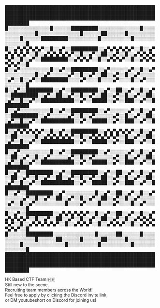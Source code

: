   
██████████████████████████████████████████████████████████████████████████████████████████████████████████████████████████████████████████████████████████████  
█░░░░░░░░░░░░░░█░░░░░░█████████░░░░░░░░░░░░░░█░░░░░░░░░░░░░░█░░░░░░░░░░░░░░█░░░░░░██░░░░░░█░░░░░░░░░░░░░░█░░░░░░█████████░░░░░░░░░░█░░░░░░░░░░█░░░░░░░░░░░░░░█  
█░░▄▀▄▀▄▀▄▀▄▀░░█░░▄▀░░█████████░░▄▀▄▀▄▀▄▀▄▀░░█░░▄▀▄▀▄▀▄▀▄▀░░█░░▄▀▄▀▄▀▄▀▄▀░░█░░▄▀░░██░░▄▀░░█░░▄▀▄▀▄▀▄▀▄▀░░█░░▄▀░░█████████░░▄▀▄▀▄▀░░█░░▄▀▄▀▄▀░░█░░▄▀▄▀▄▀▄▀▄▀░░█  
█░░▄▀░░░░░░░░░░█░░▄▀░░█████████░░▄▀░░░░░░▄▀░░█░░▄▀░░░░░░░░░░█░░▄▀░░░░░░▄▀░░█░░▄▀░░██░░▄▀░░█░░▄▀░░░░░░▄▀░░█░░▄▀░░█████████░░░░▄▀░░░░█░░░░▄▀░░░░█░░▄▀░░░░░░░░░░█  
█░░▄▀░░█████████░░▄▀░░█████████░░▄▀░░██░░▄▀░░█░░▄▀░░█████████░░▄▀░░██░░▄▀░░█░░▄▀░░██░░▄▀░░█░░▄▀░░██░░▄▀░░█░░▄▀░░███████████░░▄▀░░█████░░▄▀░░███░░▄▀░░█████████  
█░░▄▀░░░░░░░░░░█░░▄▀░░█████████░░▄▀░░░░░░▄▀░░█░░▄▀░░█████████░░▄▀░░░░░░▄▀░░█░░▄▀░░░░░░▄▀░░█░░▄▀░░██░░▄▀░░█░░▄▀░░███████████░░▄▀░░█████░░▄▀░░███░░▄▀░░█████████  
█░░▄▀▄▀▄▀▄▀▄▀░░█░░▄▀░░█████████░░▄▀▄▀▄▀▄▀▄▀░░█░░▄▀░░██░░░░░░█░░▄▀▄▀▄▀▄▀▄▀░░█░░▄▀▄▀▄▀▄▀▄▀░░█░░▄▀░░██░░▄▀░░█░░▄▀░░███████████░░▄▀░░█████░░▄▀░░███░░▄▀░░█████████  
█░░▄▀░░░░░░░░░░█░░▄▀░░█████████░░▄▀░░░░░░▄▀░░█░░▄▀░░██░░▄▀░░█░░▄▀░░░░░░▄▀░░█░░▄▀░░░░░░▄▀░░█░░▄▀░░██░░▄▀░░█░░▄▀░░███████████░░▄▀░░█████░░▄▀░░███░░▄▀░░█████████  
█░░▄▀░░█████████░░▄▀░░█████████░░▄▀░░██░░▄▀░░█░░▄▀░░██░░▄▀░░█░░▄▀░░██░░▄▀░░█░░▄▀░░██░░▄▀░░█░░▄▀░░██░░▄▀░░█░░▄▀░░███████████░░▄▀░░█████░░▄▀░░███░░▄▀░░█████████  
█░░▄▀░░█████████░░▄▀░░░░░░░░░░█░░▄▀░░██░░▄▀░░█░░▄▀░░░░░░▄▀░░█░░▄▀░░██░░▄▀░░█░░▄▀░░██░░▄▀░░█░░▄▀░░░░░░▄▀░░█░░▄▀░░░░░░░░░░█░░░░▄▀░░░░█░░░░▄▀░░░░█░░▄▀░░░░░░░░░░█  
█░░▄▀░░█████████░░▄▀▄▀▄▀▄▀▄▀░░█░░▄▀░░██░░▄▀░░█░░▄▀▄▀▄▀▄▀▄▀░░█░░▄▀░░██░░▄▀░░█░░▄▀░░██░░▄▀░░█░░▄▀▄▀▄▀▄▀▄▀░░█░░▄▀▄▀▄▀▄▀▄▀░░█░░▄▀▄▀▄▀░░█░░▄▀▄▀▄▀░░█░░▄▀▄▀▄▀▄▀▄▀░░█  
█░░░░░░█████████░░░░░░░░░░░░░░█░░░░░░██░░░░░░█░░░░░░░░░░░░░░█░░░░░░██░░░░░░█░░░░░░██░░░░░░█░░░░░░░░░░░░░░█░░░░░░░░░░░░░░█░░░░░░░░░░█░░░░░░░░░░█░░░░░░░░░░░░░░█  
██████████████████████████████████████████████████████████████████████████████████████████████████████████████████████████████████████████████████████████████  

HK Based CTF Team :hong_kong:  
Still new to the scene.  
Recruiting team members across the World!  
Feel free to apply by clicking the Discord invite link,  
or DM youtubeshort on Discord for joining us!
